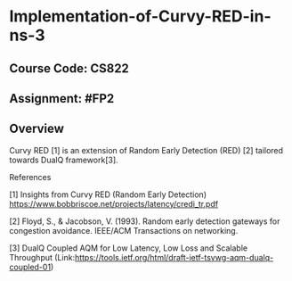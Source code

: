 # Implementation-of-Curvy-RED-in-ns-3

## Course Code: CS822

## Assignment: #FP2

## Overview

Curvy RED [1] is an extension of Random Early Detection (RED) [2] tailored towards DualQ framework[3]. 

References

[1] Insights from Curvy RED (Random Early Detection) https://www.bobbriscoe.net/projects/latency/credi_tr.pdf

[2] Floyd, S., & Jacobson, V. (1993). Random early detection gateways for congestion avoidance. IEEE/ACM Transactions on networking.

[3] DualQ Coupled AQM for Low Latency, Low Loss and Scalable Throughput (Link:https://tools.ietf.org/html/draft-ietf-tsvwg-aqm-dualq-coupled-01)

